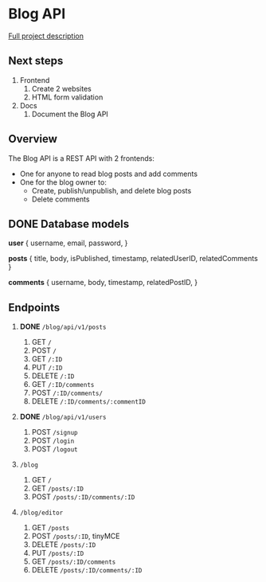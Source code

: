 # Blog API
[Full project description](https://www.theodinproject.com/paths/full-stack-javascript/courses/nodejs/lessons/blog-api)

## Next steps
1. Frontend
   1. Create 2 websites
   2. HTML form validation
2. Docs
   1. Document the Blog API

## Overview
The Blog API is a REST API with 2 frontends:
- One for anyone to read blog posts and add comments
- One for the blog owner to:
  - Create, publish/unpublish, and delete blog posts
  - Delete comments

## **DONE** Database models
**user** {
   username,
   email,
   password,
}

**posts** {
   title,
   body,
   isPublished,
   timestamp,
   relatedUserID,
   relatedComments
}

**comments** {
   username,
   body,
   timestamp,
   relatedPostID,
}

## Endpoints
1. **DONE** `/blog/api/v1/posts`
   1. GET       `/`
   2. POST      `/`
   3. GET       `/:ID`
   4. PUT       `/:ID`
   5. DELETE    `/:ID`
   6. GET       `/:ID/comments`
   7. POST      `/:ID/comments/`
   8. DELETE    `/:ID/comments/:commentID`

2. **DONE** `/blog/api/v1/users`
   1. POST      `/signup`
   2. POST      `/login`
   3. POST      `/logout`


3. `/blog`
   1. GET       `/`
   2. GET       `/posts/:ID`
   3. POST      `/posts/:ID/comments/:ID`


4. `/blog/editor`
   1. GET       `/posts`
   2. POST      `/posts/:ID`, tinyMCE
   3. DELETE    `/posts/:ID`
   4. PUT       `/posts/:ID`
   5. GET       `/posts/:ID/comments`
   6. DELETE    `/posts/:ID/comments/:ID`
